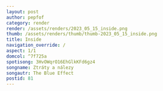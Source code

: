 ```yaml
---
layout: post
author: pepfof
category: render
render: /assets/renders/2023_05_15_inside.png
thumb: /assets/renders/thumb/thumb-2023_05_15_inside.png
title: Inside
navigation_override: /
aspect: 1/1
domcol: ^7f725a
spotisong: 3HvOWqrO16EhGlkKFd6gz4
songname: Ztráty a nálezy
songautr: The Blue Effect
postid: 81
---
```


<!--USER BEGIN 1-->

<!--USER END 1-->

<!--more-->
<!--USER BEGIN 2-->

<!--USER END 2-->

